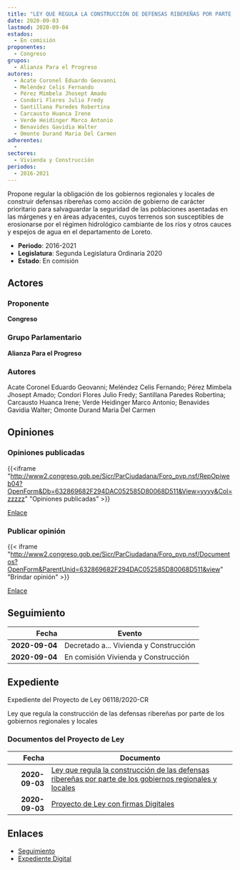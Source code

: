 ```yaml
---
title: "LEY QUE REGULA LA CONSTRUCCIÓN DE DEFENSAS RIBEREÑAS POR PARTE DE LOS GOBIERNOS REGIONALES Y LOCALES"
date: 2020-09-03
lastmod: 2020-09-04
estados: 
  - En comisión
proponentes: 
  - Congreso
grupos: 
  - Alianza Para el Progreso
autores: 
  - Acate Coronel Eduardo Geovanni
  - Meléndez Celis Fernando
  - Pérez Mimbela Jhosept Amado
  - Condori Flores Julio Fredy
  - Santillana Paredes Robertina
  - Carcausto Huanca Irene
  - Verde Heidinger Marco Antonio
  - Benavides Gavidia Walter
  - Omonte Durand Maria Del Carmen
adherentes: 
  - 
sectores: 
  - Vivienda y Construcción
periodos: 
  - 2016-2021
---
```


Propone regular la obligación de los gobiernos regionales y locales de construir defensas ribereñas como acción de gobierno de carácter prioritario para salvaguardar la seguridad de las poblaciones asentadas en las márgenes y en áreas adyacentes, cuyos terrenos son susceptibles de erosionarse por el régimen hidrológico cambiante de los ríos y otros cauces y espejos de agua en el departamento de Loreto.

- **Periodo**: 2016-2021
- **Legislatura**: Segunda Legislatura Ordinaria 2020
- **Estado**: En comisión

## Actores

### Proponente

**Congreso**

### Grupo Parlamentario

**Alianza Para el Progreso**

### Autores

Acate Coronel Eduardo Geovanni; Meléndez Celis Fernando; Pérez Mimbela Jhosept Amado; Condori Flores Julio Fredy; Santillana Paredes Robertina; Carcausto Huanca Irene; Verde Heidinger Marco Antonio; Benavides Gavidia Walter; Omonte Durand Maria Del Carmen


## Opiniones

### Opiniones publicadas

{{<iframe "http://www2.congreso.gob.pe/Sicr/ParCiudadana/Foro_pvp.nsf/RepOpiweb04?OpenForm&Db=632869682F294DAC052585D80068D511&View=yyyy&Col=zzzzz" "Opiniones publicadas" >}}

[Enlace](http://www2.congreso.gob.pe/Sicr/ParCiudadana/Foro_pvp.nsf/RepOpiweb04?OpenForm&Db=632869682F294DAC052585D80068D511&View=yyyy&Col=zzzzz)
### Publicar opinión

{{< iframe "http://www2.congreso.gob.pe/Sicr/ParCiudadana/Foro_pvp.nsf/Documentos?OpenForm&ParentUnid=632869682F294DAC052585D80068D511&view" "Brindar opinión" >}}

[Enlace](http://www2.congreso.gob.pe/Sicr/ParCiudadana/Foro_pvp.nsf/Documentos?OpenForm&ParentUnid=632869682F294DAC052585D80068D511&view)

## Seguimiento

| Fecha | Evento |
|------:|--------|
| **2020-09-04** | Decretado a... Vivienda y Construcción|
| **2020-09-04** | En comisión Vivienda y Construcción|


## Expediente

Expediente del Proyecto de Ley 06118/2020-CR

Ley que regula la construcción de las defensas ribereñas por parte de los gobiernos regionales y locales


### Documentos del Proyecto de Ley

| Fecha | Documento |
|------:|--------|
| **2020-09-03** | [Ley que regula la construcción de las defensas ribereñas por parte de los gobiernos regionales y locales](http://www.leyes.congreso.gob.pe/Documentos/2016_2021/Proyectos_de_Ley_y_de_Resoluciones_Legislativas/PL06118-20200903.pdf) |
| **2020-09-03** | [Proyecto de Ley con firmas Digitales](http://www.leyes.congreso.gob.pe/Documentos/2016_2021/Proyectos_de_Ley_y_de_Resoluciones_Legislativas/Proyectos_Firmas_digitales/PL06118.pdf) |

## Enlaces 

- [Seguimiento](http://www2.congreso.gob.pehttp://www2.congreso.gob.pe/Sicr/TraDocEstProc/CLProLey2016.nsf/f7fff46988ca05b1052578e100829cc7/95191deb2be9588d052585d8006d3d65?OpenDocument)
- [Expediente Digital](http://www2.congreso.gob.pehttp://www2.congreso.gob.pe/Sicr/TraDocEstProc/CLProLey2016.nsf/f7fff46988ca05b1052578e100829cc7/95191deb2be9588d052585d8006d3d65?OpenDocument&Click=05257FB7005EB655.eb71d0cf91d8294e05256cdf006b5706/$Body/0.1C6C)
